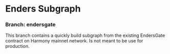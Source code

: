 # Enders Subgraph
### Branch: endersgate

This branch contains a quickly build subgraph from the existing EndersGate
contract on Harmony mainnet network. Is not meant to be use for production.

